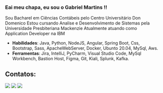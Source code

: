 ### Eai meu chapa, eu sou o Gabriel Martins !!

Sou Bacharel em Ciências Contábeis pelo Centro Universitário Don Domenico
Estou cursando Analise e Desenvolvimento de Sistemas pela Universidade Presbiteriana Mackenzie
Atualmente atuando como Application Developer na IBM


- <b>Habilidades</b>: Java, Python, NodeJS, Angular, Spring Boot, Css, Bootstrap, Sass, ApacheWebServer, Docker, Ubunto 20.04, MySql, Aws.
- <b>Ferramentas</b>: Jira, IntelliJ, PyCharm, Visual Studio Code, MySql Workbench, Bastion Host, Figma, Git, Kiali, Splunk, Kafka. 
    

## Contatos:

<div>
  <a href="https://instagram.com/gbrl_99" target="_blank"><img src="https://img.shields.io/badge/-Instagram-%23E4405F?style=for-the-badge&logo=instagram&logoColor=white" target="_blank"></a>
  <a href = "mailto:dev@gabrielmartins.tech"><img src="https://img.shields.io/badge/Gmail-D14836?style=for-the-badge&logo=gmail&logoColor=white" target="_blank"></a>
  <a href="https://www.linkedin.com/in/gabriel-martins-b017a214b/" target="_blank"><img src="https://img.shields.io/badge/-LinkedIn-%230077B5?style=for-the-badge&logo=linkedin&logoColor=white" target="_blank"></a>   
</div>


<br>
<br>
<br>



